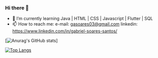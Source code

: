 ### Hi there 👋

- 🌱 I’m currently learning Java | HTML | CSS | Javascript | Flutter | SQL
- 📫 How to reach me: e-mail: gasoares03@gmail.com  linkedin: https://www.linkedin.com/in/gabriel-soares-santos/

[![Anurag's GitHub stats](https://github-readme-stats.vercel.app/api?username=soaresssg&show_icons=true&theme=tokyonight)]

[![Top Langs](https://github-readme-stats.vercel.app/api/top-langs/?username=soaresssg)](https://github.com/anuraghazra/github-readme-stats)
